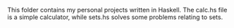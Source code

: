 This folder contains my personal projects written in Haskell. The calc.hs file is a simple calculator, while sets.hs solves some problems relating to sets.
